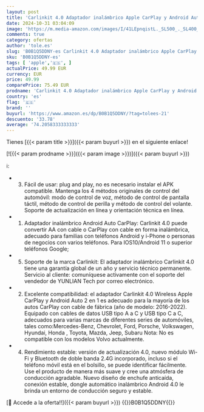 ```yaml
---
layout: post
title: 'Carlinkit 4.0 Adaptador inalámbrico Apple CarPlay y Android Auto 2 en 1  para CarPlay CarPlay con Cable Año del Modelo: 2016-2022  Plug & Play  Compatible con actualización en línea'
date: 2024-10-31 03:04:09
image: 'https://m.media-amazon.com/images/I/41LEpnqistL._SL500_._SL400_.jpg'
comments: true
category: ofertas
author: 'tole.es'
slug: 'B0B1Q5DDNY-es Carlinkit 4.0 Adaptador inalámbrico Apple CarPlay y...'
sku: 'B0B1Q5DDNY-es'
tags: [ 'apple','🇪🇸', ]
actualPrice: 49.99 EUR
currency: EUR
price: 49.99
comparePrice: 75.49 EUR
prodname: 'Carlinkit 4.0 Adaptador inalámbrico Apple CarPlay y Android Auto 2 en 1  para CarPlay CarPlay con Cable Año del Modelo: 2016-2022  Plug & Play  Compatible con actualización en línea'
country: 'es'
flag: '🇪🇸'
brand: ''
buyurl: 'https://www.amazon.es/dp/B0B1Q5DDNY/?tag=tolees-21'
descuento: '33.78'
average: '74.2058333333333'
---
```


Tienes [{{< param title >}}]({{< param buyurl >}}) en el siguiente enlace!

[![{{< param prodname >}}]({{< param image >}})]({{< param buyurl >}})

ℹ️:

- 3. Fácil de usar: plug and play, no es necesario instalar el APK compatible. Mantenga los 4 métodos originales de control del automóvil: modo de control de voz, método de control de pantalla táctil, método de control de perilla y método de control del volante. Soporte de actualización en línea y orientación técnica en línea.
- 1. Adaptador inalámbrico Android Auto CarPlay: Carlinkit 4.0 puede convertir AA con cable o CarPlay con cable en forma inalámbrica, adecuado para familias con teléfonos Android y i-Phone o personas de negocios con varios teléfonos. Para IOS10/Android 11 o superior teléfonos Google;
- 5. Soporte de la marca Carlinkit: El adaptador inalámbrico Carlinkit 4.0 tiene una garantía global de un año y servicio técnico permanente. Servicio al cliente: comuníquese activamente con el soporte del vendedor de YUNLIAN Tech por correo electrónico.
- 2. Excelente compatibilidad: el adaptador Carlinkit 4.0 Wireless Apple CarPlay y Android Auto 2 en 1 es adecuado para la mayoría de los autos CarPlay con cable de fábrica (año de modelo: 2016-2022). Equipado con cables de datos USB tipo A a C y USB tipo C a C, adecuados para varias marcas de diferentes series de automóviles, tales como:Mercedes-Benz, Chevrolet, Ford, Porsche, Volkswagen, Hyundai, Honda , Toyota, Mazda, Jeep, Subaru Nota: No es compatible con los modelos Volvo actualmente.
- 4. Rendimiento estable: versión de actualización 4.0, nuevo módulo Wi-Fi y Bluetooth de doble banda 2.4G incorporado, incluso si el teléfono móvil está en el bolsillo, se puede identificar fácilmente. Use el producto de manera más suave y cree una atmósfera de conducción agradable. Nuevo diseño de enchufe anticaída, conexión estable, dongle automático inalámbrico Android 4.0 le brinda un entorno de conducción seguro y estable.

[🛒 Accede a la oferta!!]({{< param buyurl >}})
{{<world>}}B0B1Q5DDNY{{</world>}}
